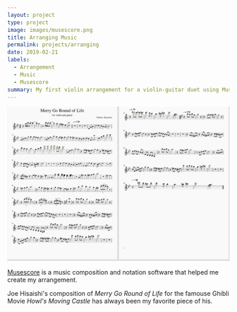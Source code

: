 ```yaml
---
layout: project
type: project
image: images/musescore.png
title: Arranging Music
permalink: projects/arranging
date: 2019-02-21
labels:
  - Arrangement
  - Music 
  - Musescore
summary: My first violin arrangement for a violin-guitar duet using Musescore
---
```


<img class="ui image" src="/images/arrange-music.png">

[Musescore](https://musescore.org/en) is a music composition and notation software that helped me create my arrangement.

Joe Hisaishi's composition of _Merry Go Round of Life_ for the famouse Ghibli Movie _Howl's Moving Castle_ has always been my favorite piece of his.

